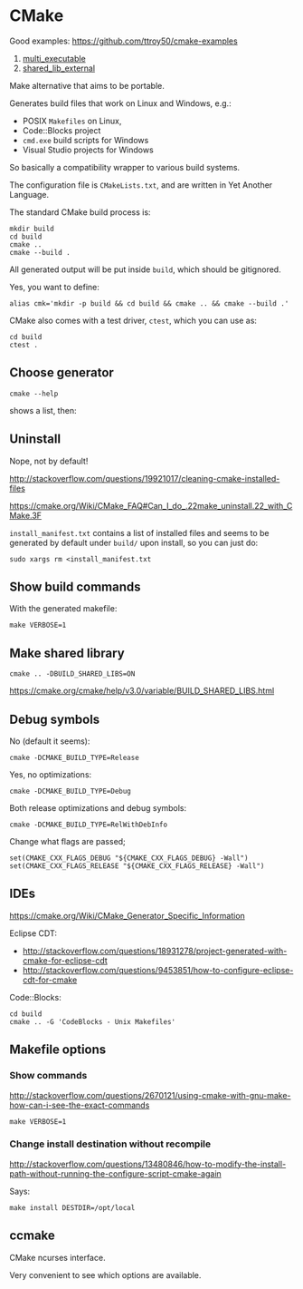 # CMake

Good examples: <https://github.com/ttroy50/cmake-examples>

1. [multi_executable](multi_executable/)
1. [shared_lib_external](shared_lib_external/)

Make alternative that aims to be portable.

Generates build files that work on Linux and Windows, e.g.:

- POSIX `Makefiles` on Linux,
- Code::Blocks project
- `cmd.exe` build scripts for Windows
- Visual Studio projects for Windows

So basically a compatibility wrapper to various build systems.

The configuration file is `CMakeLists.txt`, and are written in Yet Another Language.

The standard CMake build process is:

    mkdir build
    cd build
    cmake ..
    cmake --build .

All generated output will be put inside `build`, which should be gitignored.

Yes, you want to define:

    alias cmk='mkdir -p build && cd build && cmake .. && cmake --build .'

CMake also comes with a test driver, `ctest`, which you can use as:

    cd build
    ctest .

## Choose generator

    cmake --help

shows a list, then:

## Uninstall

Nope, not by default!

<http://stackoverflow.com/questions/19921017/cleaning-cmake-installed-files>

<https://cmake.org/Wiki/CMake_FAQ#Can_I_do_.22make_uninstall.22_with_CMake.3F>

`install_manifest.txt` contains a list of installed files and seems to be generated by default under `build/` upon install, so you can just do:

    sudo xargs rm <install_manifest.txt

## Show build commands

With the generated makefile:

    make VERBOSE=1

## Make shared library

    cmake .. -DBUILD_SHARED_LIBS=ON

<https://cmake.org/cmake/help/v3.0/variable/BUILD_SHARED_LIBS.html>

## Debug symbols

No (default it seems):

    cmake -DCMAKE_BUILD_TYPE=Release

Yes, no optimizations:

    cmake -DCMAKE_BUILD_TYPE=Debug

Both release optimizations and debug symbols:

    cmake -DCMAKE_BUILD_TYPE=RelWithDebInfo

Change what flags are passed;

    set(CMAKE_CXX_FLAGS_DEBUG "${CMAKE_CXX_FLAGS_DEBUG} -Wall")
    set(CMAKE_CXX_FLAGS_RELEASE "${CMAKE_CXX_FLAGS_RELEASE} -Wall")

## IDEs

<https://cmake.org/Wiki/CMake_Generator_Specific_Information>

Eclipse CDT:

- <http://stackoverflow.com/questions/18931278/project-generated-with-cmake-for-eclipse-cdt>
- <http://stackoverflow.com/questions/9453851/how-to-configure-eclipse-cdt-for-cmake>

Code::Blocks:

    cd build
    cmake .. -G 'CodeBlocks - Unix Makefiles'

## Makefile options

### Show commands

<http://stackoverflow.com/questions/2670121/using-cmake-with-gnu-make-how-can-i-see-the-exact-commands>

    make VERBOSE=1

### Change install destination without recompile

<http://stackoverflow.com/questions/13480846/how-to-modify-the-install-path-without-running-the-configure-script-cmake-again>

Says:

    make install DESTDIR=/opt/local

## ccmake

CMake ncurses interface.

Very convenient to see which options are available.
